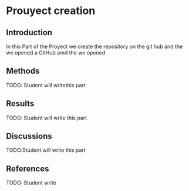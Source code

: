 # Prouyect creation  
## Introduction 
In this Part of the Proyect we create the repository on the git hub  and the we opened a GitHub amd the we opened  
## Methods 
TODO: Student will writethis part 
## Results 
TODO: Student will write this part  


## Discussions
TODO:Student will write this part  

## References   
TODO: Student  write 
